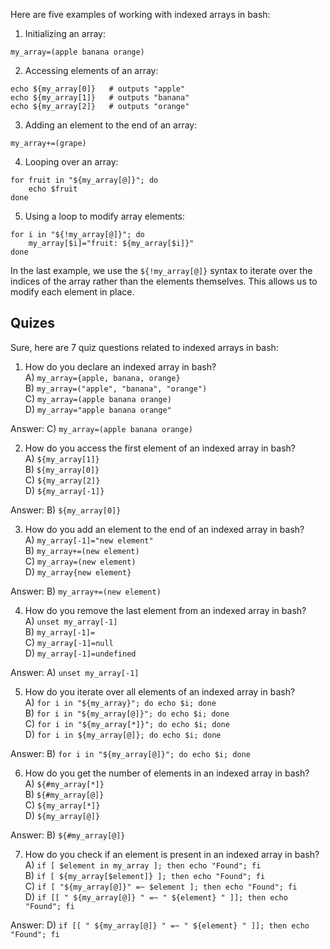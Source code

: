 

Here are five examples of working with indexed arrays in bash:

1. Initializing an array:

```
my_array=(apple banana orange)
```

2. Accessing elements of an array:

```
echo ${my_array[0]}   # outputs "apple"
echo ${my_array[1]}   # outputs "banana"
echo ${my_array[2]}   # outputs "orange"
```

3. Adding an element to the end of an array:

```
my_array+=(grape)
```

4. Looping over an array:

```
for fruit in "${my_array[@]}"; do
    echo $fruit
done
```

5. Using a loop to modify array elements:

```
for i in "${!my_array[@]}"; do
    my_array[$i]="fruit: ${my_array[$i]}"
done
```

In the last example, we use the `${!my_array[@]}` syntax to iterate over the indices of the array rather than the elements themselves. This allows us to modify each element in place.

## Quizes 
Sure, here are 7 quiz questions related to indexed arrays in bash:

1. How do you declare an indexed array in bash?<br>
A) `my_array={apple, banana, orange}`<br>
B) `my_array=("apple", "banana", "orange")`<br>
C) `my_array=(apple banana orange)`<br>
D) `my_array="apple banana orange"`<br>

Answer: C) `my_array=(apple banana orange)`

2. How do you access the first element of an indexed array in bash?<br>
A) `${my_array[1]}`<br>
B) `${my_array[0]}`<br>
C) `${my_array[2]}`<br>
D) `${my_array[-1]}`<br>

Answer: B) `${my_array[0]}`

3. How do you add an element to the end of an indexed array in bash?<br>
A) `my_array[-1]="new element"`<br>
B) `my_array+=(new element)`<br>
C) `my_array=(new element)`<br>
D) `my_array{new element}`<br>

Answer: B) `my_array+=(new element)`

4. How do you remove the last element from an indexed array in bash?<br>
A) `unset my_array[-1]`<br>
B) `my_array[-1]=`<br>
C) `my_array[-1]=null`<br>
D) `my_array[-1]=undefined`<br>

Answer: A) `unset my_array[-1]`

5. How do you iterate over all elements of an indexed array in bash?<br>
A) `for i in "${my_array}"; do echo $i; done`<br>
B) `for i in "${my_array[@]}"; do echo $i; done`<br>
C) `for i in "${my_array[*]}"; do echo $i; done`<br>
D) `for i in ${my_array[@]}; do echo $i; done`<br>

Answer: B) `for i in "${my_array[@]}"; do echo $i; done`

6. How do you get the number of elements in an indexed array in bash?<br>
A) `${#my_array[*]}`<br>
B) `${#my_array[@]}`<br>
C) `${my_array[*]}`<br>
D) `${my_array[@]}`<br>

Answer: B) `${#my_array[@]}`

7. How do you check if an element is present in an indexed array in bash?<br>
A) `if [ $element in my_array ]; then echo "Found"; fi`<br>
B) `if [ ${my_array[$element]} ]; then echo "Found"; fi`<br>
C) `if [ "${my_array[@]}" =~ $element ]; then echo "Found"; fi`<br>
D) `if [[ " ${my_array[@]} " =~ " ${element} " ]]; then echo "Found"; fi`<br>

Answer: D) `if [[ " ${my_array[@]} " =~ " ${element} " ]]; then echo "Found"; fi`